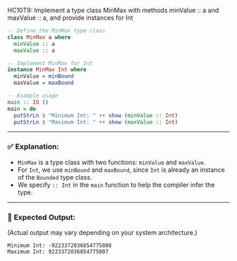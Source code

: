 HC10T9: Implement a type class MinMax with methods minValue :: a and maxValue :: a, and provide instances for Int
```haskell
-- Define the MinMax type class
class MinMax a where
  minValue :: a
  maxValue :: a

-- Implement MinMax for Int
instance MinMax Int where
  minValue = minBound
  maxValue = maxBound

-- Example usage
main :: IO ()
main = do
  putStrLn $ "Minimum Int: " ++ show (minValue :: Int)
  putStrLn $ "Maximum Int: " ++ show (maxValue :: Int)
```

---

### ✅ Explanation:

* `MinMax` is a type class with two functions: `minValue` and `maxValue`.
* For `Int`, we use `minBound` and `maxBound`, since `Int` is already an instance of the `Bounded` type class.
* We specify `:: Int` in the `main` function to help the compiler infer the type.

---

### 🧪 Expected Output:

(Actual output may vary depending on your system architecture.)

```
Minimum Int: -9223372036854775808
Maximum Int: 9223372036854775807
```
